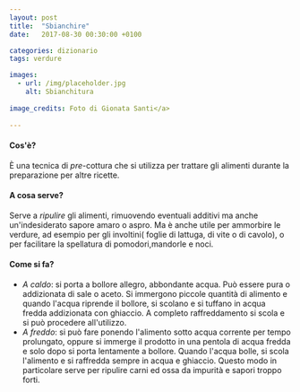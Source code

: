 ```yaml
---
layout: post
title:  "Sbianchire"
date:   2017-08-30 00:30:00 +0100

categories: dizionario
tags: verdure

images:
  - url: /img/placeholder.jpg
    alt: Sbianchitura
   
image_credits: Foto di Gionata Santi</a>
 
---
```


#### Cos'è?
È una tecnica di *pre*-cottura che si utilizza per trattare gli alimenti durante la preparazione per altre ricette.

<!--continua-->

#### A cosa serve?
Serve a *ripulire* gli alimenti, rimuovendo eventuali additivi ma anche un'indesiderato sapore amaro o aspro. Ma è anche utile per ammorbire le verdure, ad esempio per gli involtini( foglie di lattuga, di vite o di cavolo), o per facilitare la spellatura di pomodori,mandorle e noci.


#### Come si fa?

* *A caldo*: si porta a bollore allegro, abbondante acqua. Può essere pura o addizionata di  sale o aceto.
Si immergono piccole quantità di alimento e quando l'acqua riprende il bollore, si scolano e si tuffano in acqua fredda addizionata con ghiaccio. A completo raffreddamento si scola e si può procedere all'utilizzo.
* *A freddo*: si può fare ponendo l'alimento sotto acqua corrente per tempo prolungato, oppure si immerge il prodotto in una pentola di acqua fredda e solo dopo si porta lentamente a bollore. Quando l'acqua bolle, si scola l'alimento e si raffredda sempre in acqua e ghiaccio. Questo modo in particolare serve per ripulire carni ed ossa da impurità e sapori troppo forti.


